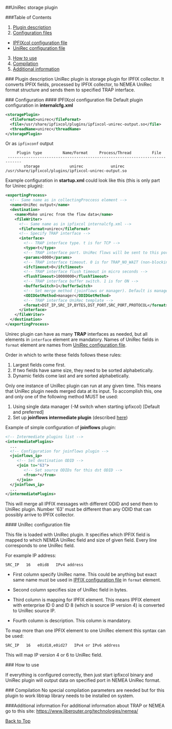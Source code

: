 ##<a name="top"></a>UniRec storage plugin

###Table of Contents
1. [Plugin description](#descr)
2. [Configuration files](#conf)
  *  [IPFIXcol configuration file](#confipfix)
  *  [UniRec configuration file](#confuni)
3. [How to use](#howto)
4. [Compilation](#compile)
5. [Additional information](#info)


###<a name="descr"></a> Plugin description
UniRec plugin is storage plugin for IPFIX collector. It converts IPFIX fields, processed by IPFIX collector, to NEMEA UniRec format structure and sends them to specified TRAP interface.


###<a name="conf"></a> Configuration
####<a name="confipfix"></a> IPFIXcol configuration file
Default plugin configuration in **internalcfg.xml**

```xml
<storagePlugin>
  <fileFormat>unirec</fileFormat>
  <file>/usr/share/ipfixcol/plugins/ipfixcol-unirec-output.so</file>
  <threadName>unirec</threadName>
</storagePlugin>
```

Or as `ipfixconf` output

```
     Plugin type         Name/Format     Process/Thread         File        
 ----------------------------------------------------------------------------
        storage             unirec            unirec         /usr/share/ipfixcol/plugins/ipfixcol-unirec-output.so
```

Example configuration in **startup.xml** could look like this (this is only part for Unirec plugin):
```xml
<exportingProcess>
  <!-- Same name as in collectingProccess element -->
  <name>UniRec output</name>
  <destination>
    <name>Make unirec from the flow data</name>
    <fileWriter>
      <!-- Same name as in ipfixcol internalcfg.xml -->
      <fileFormat>unirec</fileFormat>
      <!-- Specify TRAP interface -->
      <interface>
        <!-- TRAP interface type. t is for TCP -->
        <type>t</type>
        <!-- TRAP interface port. UniRec flows will be sent to this port -->
        <params>8000</params>
        <!-- TRAP interface timeout. 0 is for TRAP_NO_WAIT (non-blocking) -->
        <ifcTimeout>0</ifcTimeout>
        <!-- TRAP interface flush timeout in micro seconds -->
        <flushTimeout>10000000</flushTimeout>
        <!-- TRAP interface buffer switch. 1 is for ON -->
        <bufferSwitch>1</bufferSwitch>
        <!-- Set merge method (joinflows or manager). Default is manager -->
        <ODIDGetMethod>manager</ODIDGetMethod>
        <!-- TRAP interface UniRec template -->
        <format>DST_IP,SRC_IP,BYTES,DST_PORT,SRC_PORT,PROTOCOL</format>
      </interface>
    </fileWriter>
  </destination>
</exportingProcess>
```

Unirec plugin can have as many **TRAP** interfaces as needed, but all elements in `interface` element are mandatory. Names of UniRec fields in `format` element are names from [UniRec configuration file](#confuni). 

Order in which to write these fields follows these rules:

1.  Largest fields come first.
2.  If two fields have same size, they need to be sorted alphabetically.
3.  Dynamic fields come last and are sorted alphabetically.

Only one instance of UniRec plugin can run at any given time. This means that UniRec plugin needs merged data at its input. To accomplish this, one and only one of the following method MUST be used:

1.  Using single data manager (-M switch when starting ipfixcol) [Default and preferred]
2.  Set up **joinflows intermediate plugin** (described [here](../../../base/README.md))

Example of simple configuration of **joinflows** plugin:

```xml
<!-- Intermediate plugins list -->
<intermediatePlugins>
  ...     
  <!-- Configuration for joinflows plugin -->
  <joinflows_ip>
     <!-- Set destination ODID -->
     <join to="63">
        <!-- Set source ODIDs for this dst ODID -->
        <from>*</from>
     </join>
  </joinflows_ip>
  ...
</intermediatePlugins>
```

This will merge all IPFIX messages with different ODID and send them to UniRec plugin. Number '63' must be different than any ODID that can possibly arrive to IPFIX collector.


####<a name="confuni"></a> UniRec configuration file

This file is loaded with UniRec plugin. It specifies which IPFIX field is mapped to which NEMEA UniRec field and size of given field. Every line corresponds to one UniRec field. 

For example IP address:

```
SRC_IP   16   e0id8   IPv4 address
```

* First column specify UniRec name. This could be anything but exact same name must be used in [IPFIX configuration file](#confipfix) in `format` element.

* Second column specifies size of UniRec field in bytes.

* Third column is mapping for IPFIX element. This means IPFIX element with enterprise ID 0 and ID 8 (which is source IP version 4) is converted to UniRec source IP.

* Fourth column is description. This column is mandatory.

To map more than one IPFIX element to one UniRec element this syntax can be used:

```
SRC_IP   16   e0id18,e0id27   IPv4 or IPv6 address
```

This will map IP version 4 or 6 to UniRec field.


###<a name="howto"></a> How to use

If everything is configured correctly, then just start ipfixcol binary and UniRec plugin will output data on specified port in NEMEA UniRec format.


###<a name="compile"></a> Compilation
No special compilation parameters are needed but for this plugin to work libtrap library needs to be installed on system.


###<a name="info"></a>Additional information
For additional information about TRAP or NEMEA go to this site: https://www.liberouter.org/technologies/nemea/

[Back to Top](#top)
